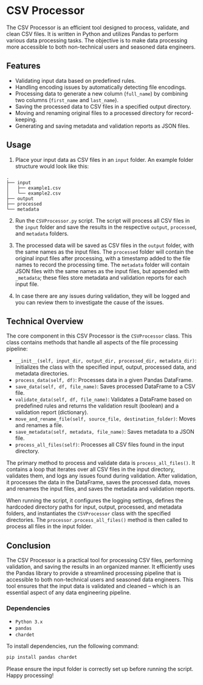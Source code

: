 # CSV Processor

The CSV Processor is an efficient tool designed to process, validate, and clean CSV files. It is written in Python and utilizes Pandas  to perform various data processing tasks. The objective is to make data processing more accessible to both non-technical users and seasoned data engineers.

## Features

- Validating input data based on predefined rules.
- Handling encoding issues by automatically detecting file encodings.
- Processing data to generate a new column (`full_name`) by combining two columns (`first_name` and `last_name`).
- Saving the processed data to CSV files in a specified output directory.
- Moving and renaming original files to a processed directory for record-keeping.
- Generating and saving metadata and validation reports as JSON files.

## Usage

1. Place your input data as CSV files in an `input` folder. An example folder structure would look like this:

```
.
├── input
│   ├── example1.csv
│   └── example2.csv
├── output
├── processed
└── metadata
```

2. Run the `CSVProcessor.py` script. The script will process all CSV files in the `input` folder and save the results in the respective `output`, `processed`, and `metadata` folders.

3. The processed data will be saved as CSV files in the `output` folder, with the same names as the input files. The `processed` folder will contain the original input files after processing, with a timestamp added to the file names to record the processing time. The `metadata` folder will contain JSON files with the same names as the input files, but appended with `_metadata`; these files store metadata and validation reports for each input file.

4. In case there are any issues during validation, they will be logged and you can review them to investigate the cause of the issues.

## Technical Overview

The core component in this CSV Processor is the `CSVProcessor` class. This class contains methods that handle all aspects of the file processing pipeline:

- `__init__(self, input_dir, output_dir, processed_dir, metadata_dir)`: Initializes the class with the specified input, output, processed data, and metadata directories.
- `process_data(self, df)`: Processes data in a given Pandas DataFrame.
- `save_data(self, df, file_name)`: Saves processed DataFrame to a CSV file.
- `validate_data(self, df, file_name)`: Validates a DataFrame based on predefined rules and returns the validation result (boolean) and a validation report (dictionary).
- `move_and_rename_file(self, source_file, destination_folder)`: Moves and renames a file.
- `save_metadata(self, metadata, file_name)`: Saves metadata to a JSON file.
- `process_all_files(self)`: Processes all CSV files found in the input directory.

The primary method to process and validate data is `process_all_files()`. It contains a loop that iterates over all CSV files in the input directory, validates them, and logs any issues found during validation. After validation, it processes the data in the DataFrame, saves the processed data, moves and renames the input files, and saves the metadata and validation reports.

When running the script, it configures the logging settings, defines the hardcoded directory paths for input, output, processed, and metadata folders, and instantiates the `CSVProcessor` class with the specified directories. The `processor.process_all_files()` method is then called to process all files in the input folder.



## Conclusion

The CSV Processor is a practical tool for processing CSV files, performing validation, and saving the results in an organized manner. It efficiently uses the Pandas library to provide a streamlined processing pipeline that is accessible to both non-technical users and seasoned data engineers. This tool ensures that the input data is validated and cleaned – which is an essential aspect of any data engineering pipeline.

### Dependencies

- `Python 3.x`
- `pandas`
- `chardet`

To install dependencies, run the following command:

```bash
pip install pandas chardet
```

Please ensure the input folder is correctly set up before running the script. Happy processing!







